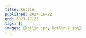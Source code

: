 ```yaml
---
title: Kotlin
published: 2024-10-22
end: 2023-12-23
tags: []
images: [kotlin.jpg, kotlin-2.jpg]
---
```

